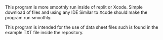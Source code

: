 This program is more smoothly run inside of replit or Xcode. Simple download of files and using any IDE Similar to Xcode should make the program run smoothly.

This program is intended for the use of data sheet files such is found in the example TXT file inside the repository.
